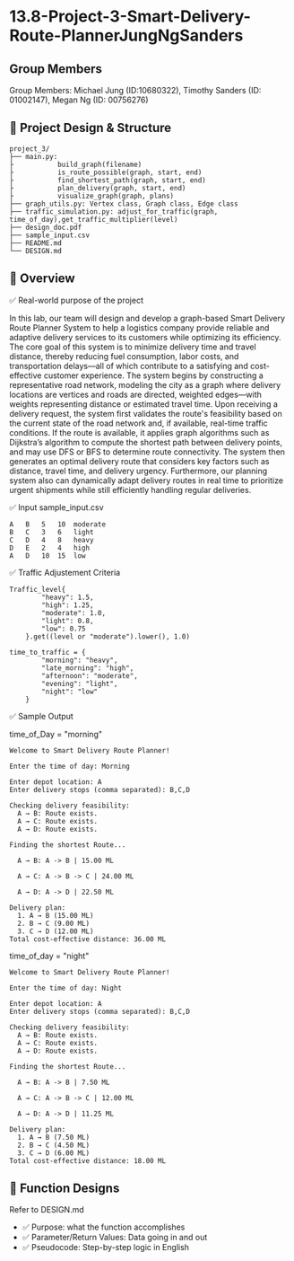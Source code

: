 # 13.8-Project-3-Smart-Delivery-Route-PlannerJungNgSanders

## Group Members
Group Members: Michael Jung (ID:10680322), Timothy Sanders (ID: 01002147), Megan Ng (ID: 00756276)

## 🧠 Project Design & Structure
```
project_3/
├── main.py:
├           build_graph(filename)
├           is_route_possible(graph, start, end)
├           find_shortest_path(graph, start, end)
├           plan_delivery(graph, start, end)
├           visualize_graph(graph, plans)
├── graph_utils.py: Vertex class, Graph class, Edge class
├── traffic_simulation.py: adjust_for_traffic(graph, time_of_day),get_traffic_multiplier(level)
├── design_doc.pdf
├── sample_input.csv
├── README.md
└── DESIGN.md
```

## 📄 Overview
✅ Real-world purpose of the project

In this lab, our team will design and develop a graph-based Smart Delivery Route Planner System to help a logistics company provide reliable and adaptive delivery services to its customers while optimizing its efficiency.
The core goal of this system is to minimize delivery time and travel distance, thereby reducing fuel consumption, labor costs, and transportation delays—all of which contribute to a satisfying and cost-effective customer experience.
The system begins by constructing a representative road network, modeling the city as a graph where delivery locations are vertices and roads are directed, weighted edges—with weights representing distance or estimated travel time. Upon receiving a delivery request, the system first validates the route's feasibility based on the current state of the road network and, if available, real-time traffic conditions.
If the route is available, it applies graph algorithms such as Dijkstra’s algorithm to compute the shortest path between delivery points, and may use DFS or BFS to determine route connectivity. The system then generates an optimal delivery route that considers key factors such as distance, travel time, and delivery urgency.
Furthermore, our planning system also can dynamically adapt delivery routes in real time to prioritize urgent shipments while still efficiently handling regular deliveries.

✅ Input
sample_input.csv
```
A	B	5	10	moderate
B	C	3	6	light
C	D	4	8	heavy
D	E	2	4	high
A	D	10	15	low
```

✅ Traffic Adjustement Criteria
```
Traffic_level{
        "heavy": 1.5,
        "high": 1.25,
        "moderate": 1.0,
        "light": 0.8,
        "low": 0.75
    }.get((level or "moderate").lower(), 1.0)

time_to_traffic = {
        "morning": "heavy",
        "late_morning": "high",
        "afternoon": "moderate",
        "evening": "light",
        "night": "low"
    }
```

✅ Sample Output

time_of_Day = "morning"
```
Welcome to Smart Delivery Route Planner!

Enter the time of day: Morning

Enter depot location: A
Enter delivery stops (comma separated): B,C,D

Checking delivery feasibility:
  A → B: Route exists.
  A → C: Route exists.
  A → D: Route exists.

Finding the shortest Route...

  A → B: A -> B | 15.00 ML

  A → C: A -> B -> C | 24.00 ML

  A → D: A -> D | 22.50 ML

Delivery plan:
  1. A → B (15.00 ML)
  2. B → C (9.00 ML)
  3. C → D (12.00 ML)
Total cost-effective distance: 36.00 ML
```
time_of_day = "night"
```
Welcome to Smart Delivery Route Planner!

Enter the time of day: Night

Enter depot location: A
Enter delivery stops (comma separated): B,C,D

Checking delivery feasibility:
  A → B: Route exists.
  A → C: Route exists.
  A → D: Route exists.

Finding the shortest Route...

  A → B: A -> B | 7.50 ML

  A → C: A -> B -> C | 12.00 ML

  A → D: A -> D | 11.25 ML

Delivery plan:
  1. A → B (7.50 ML)
  2. B → C (4.50 ML)
  3. C → D (6.00 ML)
Total cost-effective distance: 18.00 ML
```
## 📄 Function Designs 
Refer to DESIGN.md
- ✅ Purpose: what the function accomplishes
- ✅ Parameter/Return Values: Data going in and out
- ✅ Pseudocode: Step-by-step logic in English
